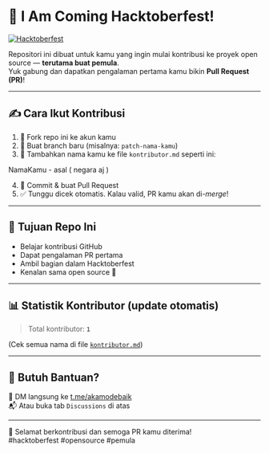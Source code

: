 # 🎉 I Am Coming Hacktoberfest!

[![Hacktoberfest](https://img.shields.io/badge/Hacktoberfest-2025-blueviolet?logo=hacktoberfest&logoColor=white)](https://hacktoberfest.com/)

Repositori ini dibuat untuk kamu yang ingin mulai kontribusi ke proyek open source — **terutama buat pemula**.  
Yuk gabung dan dapatkan pengalaman pertama kamu bikin **Pull Request (PR)**!

---

## ✍️ Cara Ikut Kontribusi

1. 🍴 Fork repo ini ke akun kamu
2. 🔀 Buat branch baru (misalnya: `patch-nama-kamu`)
3. 📝 Tambahkan nama kamu ke file `kontributor.md` seperti ini:

NamaKamu - asal ( negara aj )


4. 💾 Commit & buat Pull Request
5. ✅ Tunggu dicek otomatis. Kalau valid, PR kamu akan di-*merge*!

---

## 🎯 Tujuan Repo Ini

- Belajar kontribusi GitHub
- Dapat pengalaman PR pertama
- Ambil bagian dalam Hacktoberfest
- Kenalan sama open source 🚀

---

## 📊 Statistik Kontributor (update otomatis)

> Total kontributor: **`1`**

(Cek semua nama di file [`kontributor.md`](./kontributor.md))

---

## 🤝 Butuh Bantuan?

📩 DM langsung ke [t.me/akamodebaik](https://t.me/akamodebaik)  
📬 Atau buka tab `Discussions` di atas

---

🎃 Selamat berkontribusi dan semoga PR kamu diterima!  
#hacktoberfest #opensource #pemula

<!-- Updated at Tue Jun 17 18:28:27 UTC 2025 -->

<!-- Updated at Tue Jun 17 18:35:56 UTC 2025 -->
